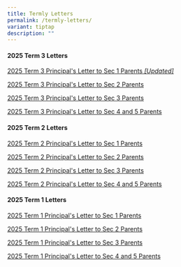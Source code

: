 ```yaml
---
title: Termly Letters
permalink: /termly-letters/
variant: tiptap
description: ""
---
```

<h4><strong>2025 Term 3 Letters</strong></h4>
<p><a href="/files/2025_T3_Principal_s_Letter_to_Parents_S1_Updated.pdf" rel="noopener nofollow" target="_blank">2025 Term 3 Principal's Letter to Sec 1 Parents </a><em><a href="/files/2025_T3_Principal_s_Letter_to_Parents_S1_Updated.pdf" rel="noopener nofollow" target="_blank">[Updated]</a></em>
</p>
<p><a href="/files/2025_T3_Principal_s_Letter_to_Parents_S2.pdf" rel="noopener nofollow" target="_blank">2025 Term 3 Principal's Letter to Sec 2 Parents</a>
</p>
<p><a href="/files/2025_T3_Principal_s_Letter_to_Parents_S3.pdf" rel="noopener nofollow" target="_blank">2025 Term 3 Principal's Letter to Sec 3 Parents</a>
</p>
<p><a href="/files/2025_T3_Principal_s_Letter_to_Parents_S4S5.pdf" rel="noopener nofollow" target="_blank">2025 Term 3 Principal's Letter to Sec 4 and 5 Parents</a>
</p>
<h4><strong>2025 Term 2 Letters</strong></h4>
<p><a href="/files/2025_T2_Secondary_One_Principal_s_Letter_to_Parents.pdf" rel="noopener nofollow" target="_blank">2025 Term 2 Principal's Letter to Sec 1 Parents</a>
</p>
<p><a href="/files/2025_T2_Secondary_Two_Principal_s_Letter_to_Parents.pdf" rel="noopener nofollow" target="_blank">2025 Term 2 Principal's Letter to Sec 2 Parents</a>
</p>
<p><a href="/files/2025_T2_Secondary_Three_Principal_s_Letter_to_Parents.pdf" rel="noopener nofollow" target="_blank">2025 Term 2 Principal's Letter to Sec 3 Parents</a>
</p>
<p><a href="/files/2025_T2_Secondary_Four_and_Five_Principal_s_Letter_to_Parents.pdf" rel="noopener nofollow" target="_blank">2025 Term 2 Principal's Letter to Sec 4 and 5 Parents</a>
</p>
<h4><strong>2025 Term 1 Letters</strong></h4>
<p><a href="/files/2025_T1_Seconday_One_Principal_s_Letter_to_Parents_.pdf" rel="noopener nofollow" target="_blank">2025 Term 1 Principal's Letter to Sec 1 Parents</a>
</p>
<p><a href="/files/2025_T1_Secondary_Two_Principal_s_Letter_to_Parents_.pdf" rel="noopener nofollow" target="_blank">2025 Term 1 Principal's Letter to Sec 2 Parents</a>
</p>
<p><a href="/files/2025_T1_Secondary_Three_Principal_s_Letter_to_Parents_.pdf" rel="noopener nofollow" target="_blank">2025 Term 1 Principal's Letter to Sec 3 Parents</a>
</p>
<p><a href="/files/2025_T1_Secondary_Four_and_Five_Principal_s_Letter_to_Parents__updated.pdf" rel="noopener nofollow" target="_blank">2025 Term 1 Principal's Letter to Sec 4 and 5 Parents</a>
</p>
